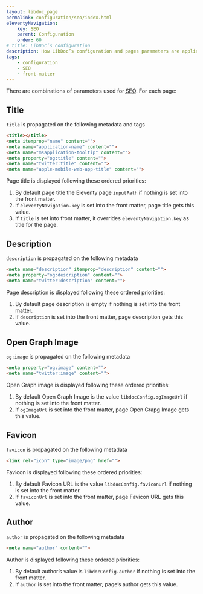 ```yaml
---
layout: libdoc_page
permalink: configuration/seo/index.html
eleventyNavigation:
    key: SEO
    parent: Configuration
    order: 60
# title: LibDoc’s configuration
description: How LibDoc’s configuration and pages parameters are applied for SEO
tags:
    - configuration
    - SEO
    - front-matter
---
```


There are combinations of parameters used for <abbr title="Search Engine Optimization">SEO</abbr>. For each page:

## Title

`title` is propagated on the following metadata and tags

```html
<title></title>
<meta itemprop="name" content="">
<meta name="application-name" content="">
<meta name="msapplication-tooltip" content="">
<meta property="og:title" content="">
<meta name="twitter:title" content="">
<meta name="apple-mobile-web-app-title" content="">
```

Page title is displayed following these ordered priorities:

1. By default page title the Eleventy page `inputPath` if nothing is set into the front matter.
1. If `eleventyNavigation.key` is set into the front matter, page title gets this value.
1. If `title` is set into front matter, it overrides `eleventyNavigation.key` as title for the page.

## Description

`description` is propagated on the following metadata

```html
<meta name="description" itemprop="description" content="">
<meta property="og:description" content="">
<meta name="twitter:description" content="">
```

Page description is displayed following these ordered priorities:

1. By default page description is empty if nothing is set into the front matter.
1. If `description` is set into the front matter, page description gets this value.

## Open Graph Image

`og:image` is propagated on the following metadata

```html
<meta property="og:image" content="">
<meta name="twitter:image" content="">
```

Open Graph image is displayed following these ordered priorities:

1. By default Open Graph Image is the value `libdocConfig.ogImageUrl` if nothing is set into the front matter.
1. If `ogImageUrl` is set into the front matter, page Open Grapg Image gets this value.

## Favicon

`favicon` is propagated on the following metadata

```html
<link rel="icon" type="image/png" href="">
```

Favicon is displayed following these ordered priorities:

1. By default Favicon URL is the value `libdocConfig.faviconUrl` if nothing is set into the front matter.
1. If `faviconUrl` is set into the front matter, page Favicon URL gets this value.

## Author

`author` is propagated on the following metadata

```html
<meta name="author" content="">
```

Author is displayed following these ordered priorities:

1. By default author’s value is `libdocConfig.author` if nothing is set into the front matter.
1. If `author` is set into the front matter, page’s author gets this value.
